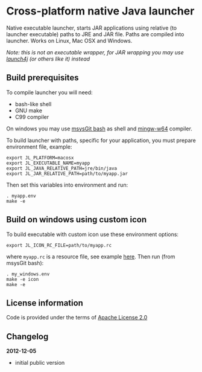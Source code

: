 Cross-platform native Java launcher
===================================

Native executable launcher, starts JAR applications using relative (to launcher executable) paths
to JRE and JAR file. Paths are compiled into launcher. Works on Linux, Mac OSX and Windows.

*Note: this is not an executable wrapper, for JAR wrapping you may use 
[launch4j](http://launch4j.sourceforge.net/) (or others like it) instead*

Build prerequisites
-------------------

To compile launcher you will need:
 - bash-like shell
 - GNU make
 - C99 compiler

On windows you may use [msysGit bash](http://code.google.com/p/msysgit/) as shell and
[mingw-w64](http://mingw-w64.sourceforge.net/) compiler.

To build launcher with paths, specific for your application, you must prepare environment file, example:

    export JL_PLATFORM=macosx
    export JL_EXECUTABLE_NAME=myapp
    export JL_JAVA_RELATIVE_PATH=jre/bin/java
    export JL_JAR_RELATIVE_PATH=path/to/myapp.jar

Then set this variables into environment and run:

    . myapp.env
    make -e

Build on windows using custom icon
----------------------------------

To build executable with custom icon use these environment options:

    export JL_ICON_RC_FILE=path/to/myapp.rc

where `myapp.rc` is a resource file, see example [here](http://stackoverflow.com/a/708382/314015).
Then run (from msysGit bash):

    . my_windows.env
    make -e icon
    make -e

License information
-------------------

Code is provided under the terms of [Apache License 2.0](http://www.apache.org/licenses/LICENSE-2.0)

Changelog
---------

**2012-12-05**

 * initial public version
